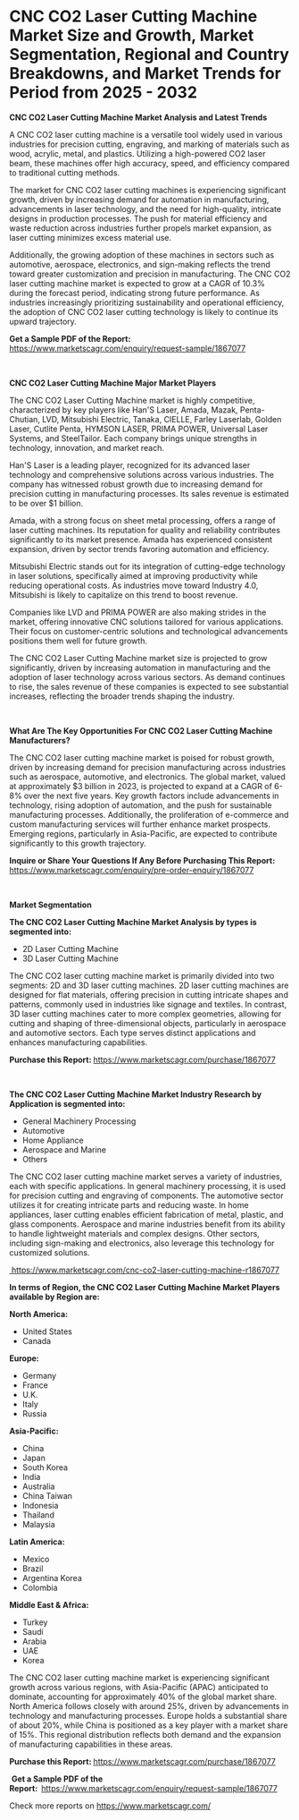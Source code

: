 <p><h1>CNC CO2 Laser Cutting Machine Market Size and Growth, Market Segmentation, Regional and Country Breakdowns, and Market Trends for Period from 2025 -  2032</h1></p><p><strong>CNC CO2 Laser Cutting Machine Market Analysis and Latest Trends</strong></p>
<p><p>A CNC CO2 laser cutting machine is a versatile tool widely used in various industries for precision cutting, engraving, and marking of materials such as wood, acrylic, metal, and plastics. Utilizing a high-powered CO2 laser beam, these machines offer high accuracy, speed, and efficiency compared to traditional cutting methods. </p><p>The market for CNC CO2 laser cutting machines is experiencing significant growth, driven by increasing demand for automation in manufacturing, advancements in laser technology, and the need for high-quality, intricate designs in production processes. The push for material efficiency and waste reduction across industries further propels market expansion, as laser cutting minimizes excess material use.</p><p>Additionally, the growing adoption of these machines in sectors such as automotive, aerospace, electronics, and sign-making reflects the trend toward greater customization and precision in manufacturing. The CNC CO2 laser cutting machine market is expected to grow at a CAGR of 10.3% during the forecast period, indicating strong future performance. As industries increasingly prioritizing sustainability and operational efficiency, the adoption of CNC CO2 laser cutting technology is likely to continue its upward trajectory.</p></p>
<p><strong>Get a Sample PDF of the Report:&nbsp;</strong> <a href="https://www.marketscagr.com/enquiry/request-sample/1867077?utm_campaign=3269&utm_medium=2&utm_source=Github&utm_content=ia&utm_term=11042025&utm_id=cnc-co2-laser-cutting-machine">https://www.marketscagr.com/enquiry/request-sample/1867077</a></p>
<p>&nbsp;</p>
<p><strong>CNC CO2 Laser Cutting Machine Major Market Players</strong></p>
<p><p>The CNC CO2 Laser Cutting Machine market is highly competitive, characterized by key players like Han'S Laser, Amada, Mazak, Penta-Chutian, LVD, Mitsubishi Electric, Tanaka, CIELLE, Farley Laserlab, Golden Laser, Cutlite Penta, HYMSON LASER, PRIMA POWER, Universal Laser Systems, and SteelTailor. Each company brings unique strengths in technology, innovation, and market reach.</p><p>Han'S Laser is a leading player, recognized for its advanced laser technology and comprehensive solutions across various industries. The company has witnessed robust growth due to increasing demand for precision cutting in manufacturing processes. Its sales revenue is estimated to be over $1 billion.</p><p>Amada, with a strong focus on sheet metal processing, offers a range of laser cutting machines. Its reputation for quality and reliability contributes significantly to its market presence. Amada has experienced consistent expansion, driven by sector trends favoring automation and efficiency.</p><p>Mitsubishi Electric stands out for its integration of cutting-edge technology in laser solutions, specifically aimed at improving productivity while reducing operational costs. As industries move toward Industry 4.0, Mitsubishi is likely to capitalize on this trend to boost revenue.</p><p>Companies like LVD and PRIMA POWER are also making strides in the market, offering innovative CNC solutions tailored for various applications. Their focus on customer-centric solutions and technological advancements positions them well for future growth.</p><p>The CNC CO2 Laser Cutting Machine market size is projected to grow significantly, driven by increasing automation in manufacturing and the adoption of laser technology across various sectors. As demand continues to rise, the sales revenue of these companies is expected to see substantial increases, reflecting the broader trends shaping the industry.</p></p>
<p>&nbsp;</p>
<p><strong>What Are The Key Opportunities For CNC CO2 Laser Cutting Machine Manufacturers?</strong></p>
<p><p>The CNC CO2 laser cutting machine market is poised for robust growth, driven by increasing demand for precision manufacturing across industries such as aerospace, automotive, and electronics. The global market, valued at approximately $3 billion in 2023, is projected to expand at a CAGR of 6-8% over the next five years. Key growth factors include advancements in technology, rising adoption of automation, and the push for sustainable manufacturing processes. Additionally, the proliferation of e-commerce and custom manufacturing services will further enhance market prospects. Emerging regions, particularly in Asia-Pacific, are expected to contribute significantly to this growth trajectory.</p></p>
<p><strong>Inquire or Share Your Questions If Any Before Purchasing This Report:</strong> <a href="https://www.marketscagr.com/enquiry/pre-order-enquiry/1867077?utm_campaign=3269&utm_medium=2&utm_source=Github&utm_content=ia&utm_term=11042025&utm_id=cnc-co2-laser-cutting-machine">https://www.marketscagr.com/enquiry/pre-order-enquiry/1867077</a></p>
<p>&nbsp;</p>
<p><strong>Market Segmentation</strong></p>
<p><strong>The CNC CO2 Laser Cutting Machine Market Analysis by types is segmented into:</strong></p>
<p><ul><li>2D Laser Cutting Machine</li><li>3D Laser Cutting Machine</li></ul></p>
<p><p>The CNC CO2 laser cutting machine market is primarily divided into two segments: 2D and 3D laser cutting machines. 2D laser cutting machines are designed for flat materials, offering precision in cutting intricate shapes and patterns, commonly used in industries like signage and textiles. In contrast, 3D laser cutting machines cater to more complex geometries, allowing for cutting and shaping of three-dimensional objects, particularly in aerospace and automotive sectors. Each type serves distinct applications and enhances manufacturing capabilities.</p></p>
<p><strong>Purchase this Report:&nbsp;</strong><a href="https://www.marketscagr.com/purchase/1867077?utm_campaign=3269&utm_medium=2&utm_source=Github&utm_content=ia&utm_term=11042025&utm_id=cnc-co2-laser-cutting-machine">https://www.marketscagr.com/purchase/1867077</a></p>
<p>&nbsp;</p>
<p><strong>The CNC CO2 Laser Cutting Machine Market Industry Research by Application is segmented into:</strong></p>
<p><ul><li>General Machinery Processing</li><li>Automotive</li><li>Home Appliance</li><li>Aerospace and Marine</li><li>Others</li></ul></p>
<p><p>The CNC CO2 laser cutting machine market serves a variety of industries, each with specific applications. In general machinery processing, it is used for precision cutting and engraving of components. The automotive sector utilizes it for creating intricate parts and reducing waste. In home appliances, laser cutting enables efficient fabrication of metal, plastic, and glass components. Aerospace and marine industries benefit from its ability to handle lightweight materials and complex designs. Other sectors, including sign-making and electronics, also leverage this technology for customized solutions.</p></p>
<p><a href="https://www.marketscagr.com/cnc-co2-laser-cutting-machine-r1867077?utm_campaign=3269&utm_medium=2&utm_source=Github&utm_content=ia&utm_term=11042025&utm_id=cnc-co2-laser-cutting-machine">&nbsp;https://www.marketscagr.com/cnc-co2-laser-cutting-machine-r1867077</a></p>
<p><strong>In terms of Region, the CNC CO2 Laser Cutting Machine Market Players available by Region are:</strong></p>
<p>
    <p> <strong> North America: </strong>
        <ul>
            <li>United States</li>
            <li>Canada</li>
        </ul>
        </p> 
    <p> <strong> Europe: </strong>
        <ul>
            <li>Germany</li>
            <li>France</li>
            <li>U.K.</li>
            <li>Italy</li>
            <li>Russia</li>
        </ul>
        </p> 
    <p> <strong> Asia-Pacific: </strong>
        <ul>
            <li>China</li>
            <li>Japan</li>
            <li>South Korea</li>
            <li>India</li>
            <li>Australia</li>
            <li>China Taiwan</li>
            <li>Indonesia</li>
            <li>Thailand</li>
            <li>Malaysia</li>
        </ul>
        </p> 
    <p> <strong> Latin America: </strong>
        <ul>
            <li>Mexico</li>
            <li>Brazil</li>
            <li>Argentina Korea</li>
            <li>Colombia</li>
        </ul>
        </p> 
    <p> <strong> Middle East & Africa: </strong>
        <ul>
            <li>Turkey</li>
            <li>Saudi</li>
            <li>Arabia</li>
            <li>UAE</li>
            <li>Korea</li>
        </ul>
    </p>
    </p>
<p><p>The CNC CO2 laser cutting machine market is experiencing significant growth across various regions, with Asia-Pacific (APAC) anticipated to dominate, accounting for approximately 40% of the global market share. North America follows closely with around 25%, driven by advancements in technology and manufacturing processes. Europe holds a substantial share of about 20%, while China is positioned as a key player with a market share of 15%. This regional distribution reflects both demand and the expansion of manufacturing capabilities in these areas.</p></p>
<p><strong>Purchase this Report: </strong><a href="https://www.marketscagr.com/purchase/1867077?utm_campaign=3269&utm_medium=2&utm_source=Github&utm_content=ia&utm_term=11042025&utm_id=cnc-co2-laser-cutting-machine">https://www.marketscagr.com/purchase/1867077</a></p>
<p>&nbsp;<strong>Get a Sample PDF of the Report:&nbsp;&nbsp;</strong><a href="https://www.marketscagr.com/enquiry/request-sample/1867077?utm_campaign=3269&utm_medium=2&utm_source=Github&utm_content=ia&utm_term=11042025&utm_id=cnc-co2-laser-cutting-machine">https://www.marketscagr.com/enquiry/request-sample/1867077</a></p>
<p><strong></strong></p>
<p>Check more reports on <a href="https://www.marketscagr.com/?utm_campaign=3269&utm_medium=2&utm_source=Github&utm_content=ia&utm_term=11042025&utm_id=cnc-co2-laser-cutting-machine">https://www.marketscagr.com/</a></p>
